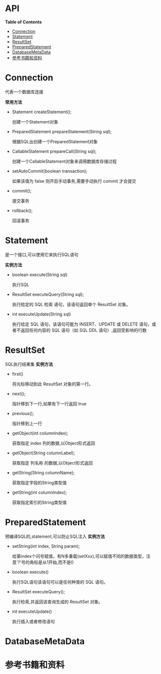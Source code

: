 <h1> API </h1>

**Table of Contents**
<!-- TOC -->

- [Connection](#connection)
- [Statement](#statement)
- [ResultSet](#resultset)
- [PreparedStatement](#preparedstatement)
- [DatabaseMetaData](#databasemetadata)
- [参考书籍和资料](#参考书籍和资料)

<!-- /TOC -->

# Connection
代表一个数据库连接

**常用方法**
- Statement createStatement();
	
	创建一个Statement对象
- PreparedStatement prepareStatement(String sql);
	
	根据SQL出创建一个PreparedStatement对象
- CallableStatement prepareCall(String sql);
	
	创建一个CallableStatement对象来调用数据库存储过程
- setAutoCommit(boolean transaction);
	
	如果该值为 false 则开启手动事务,需要手动执行 commit 才会提交
- commit();
	
	提交事务
- rollback();
	
	回滚事务
# Statement
是一个接口,可以使用它来执行SQL语句
 
**实例方法**

- boolean execute(String sql)
	
	执行SQL
- ResultSet executeQuery(String sql);
	
	执行给定的 SQL 检索 语句，该语句返回单个 ResultSet 对象。
- int executeUpdate(String sql)
	
	执行给定 SQL 语句，该语句可能为 INSERT、UPDATE 或 DELETE 语句，或者不返回任何内容的 SQL 语句（如 SQL DDL 语句）,返回受影响的行数
# ResultSet

SQL执行结果集
**实例方法**

- first()
	
	将光标移动到此 ResultSet 对象的第一行。
- next();
	
	指针移到下一行,如果有下一行返回 true
- previous();
	
	指针移到上一行
- getObject(int columnIndex);
	
	获取指定 index 列的数据,以Object形式返回
- getObject(String columnLabel);
	
	获取指定 列名称 的数据,以Object形式返回
- getString(String columnName);
	
	获取指定字段的String类型值
- getString(int columnIndex);
	
	获取指定索引的String类型值
	
# PreparedStatement
预编译SQL的,statement,可以防止SQL注入
**实例方法**

- setString(int index, String param);
	
	给第index个问号赋值，有N多重载(setXxx),可以赋值不同的数据类型，注意'?'号的角标是从1开始,而不是0
- boolean execute()
	
	执行SQL语句该语句可以是任何种类的 SQL 语句。
- ResultSet executeQuery();
	
	执行检索,并返回该查询生成的 ResultSet 对象。
- int executeUpdate()
	
	执行插入或者修改语句


# DatabaseMetaData

# 参考书籍和资料
